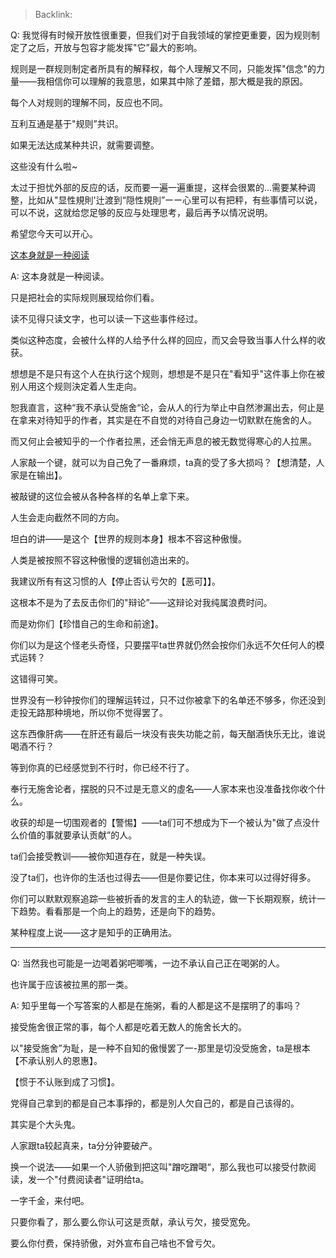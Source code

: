 > Backlink: 

Q: 我觉得有时候开放性很重要，但我们对于自我领域的掌控更重要，因为规则制定了之后，开放与包容才能发挥"它”最大的影响。

规则是一群规则制定者所具有的解释权，每个人理解又不同，只能发挥"信念"的力量——我相信你可以理解的我意思，如果其中除了差錯，那大概是我的原因。

每个人对规则的理解不同，反应也不同。

互利互通是基于"规则”共识。

如果无法达成某种共识，就需要调整。

这些没有什么啦~

太过于担忧外部的反应的话，反而要一遍一遍重提，这样会很累的…需要某种调整，比如从"显性規則'辻渡到“隠性規則”ーー心里可以有把秤，有些事情可以说，可以不说，这就给您足够的反应与处理思考，最后再予以情况说明。

希望您今天可以开心。

[这本身就是一种阅读](https://www.zhihu.com/pin/1383110495348518912)

A: 这本身就是一种阅读。

只是把社会的实际规则展现给你们看。

读不见得只读文字，也可以读一下这些事件经过。

类似这种态度，会被什么样的人给予什么样的回应，而又会导致当事人什么样的收获。

想想是不是只有这个人在执行这个规则，想想是不是只在"看知乎"这件事上你在被别人用这个规则決定着人生走向。

恕我直言，这种“我不承认受施舍“论，会从人的行为举止中自然渗漏出去，何止是在拿来对待知乎的作者，其实是在不自觉的对待自己身边一切默默在施舍的人。

而又何止会被知乎的一个作者拉黑，还会悄无声息的被无数觉得寒心的人拉黑。

人家敲一个键，就可以为自己免了一番麻烦，ta真的受了多大损吗？【想清楚，人家是在输出】。

被敲键的这位会被从各种各样的名单上拿下来。

人生会走向截然不同的方向。

坦白的讲——是这个【世界的规则本身】根本不容这种傲慢。

人类是被按照不容这种傲慢的逻辑创造出来的。

我建议所有有这习惯的人【停止否认亏欠的【恶可】】。

这根本不是为了去反击你们的"辩论”——这辩论对我纯属浪费时问。

而是劝你们【珍惜自己的生命和前途】。

你们以为是这个怪老头奇怪，只要摆平ta世界就仍然会按你们永远不欠任何人的模式运转？

这错得可笑。

世界没有一秒钟按你们的理解运转过，只不过你被拿下的名单还不够多，你还没到走投无路那种境地，所以你不觉得罢了。

这东西像肝病——在肝还有最后一块没有丧失功能之前，每天酗酒快乐无比，谁说喝酒不行？

等到你真的已经感觉到不行时，你已经不行了。

奉行无施舍论者，摆脱的只不过是无意义的虛名——人家本来也没准备找你收个什么。

收获的却是一切围观者的【警惕】——ta们可不想成为下一个被认为"做了点没什么价值的事就要承认贡献”的人。

ta们会接受教训——被你知道存在，就是一种失误。

没了ta们，也许你的生活也过得去——但是你要记住，你本来可以过得好得多。

你们可以默默观察追踪一些被折香的发言的主人的轨迹，做一下长期观察，统计一下趋势。看看那是一个向上的趋势，还是向下的趋势。

某种程度上说——这才是知乎的正确用法。

---

Q: 当然我也可能是一边喝着粥吧唧嘴，一边不承认自己正在喝粥的人。

也许属于应该被拉黑的那一类。

A: 知乎里每一个写答案的人都是在施粥，看的人都是这不是摆明了的事吗？

接受施舍很正常的事，每个人都是吃着无数人的施舍长大的。

以"接受施舍”为耻，是一种不自知的傲慢罢了一-那里是切没受施舍，ta是根本【不承认别人的恩惠】。

【惯于不认账到成了习惯】。

党得自己拿到的都是自己本事掙的，都是別人欠自己的，都是自己该得的。

其实是个大头鬼。

人家跟ta较起真来，ta分分钟要破产。

换一个说法——如果一个人骄傲到把这叫"蹭吃蹭喝“，那么我也可以接受付款阅读，发一个"付费阅读者"证明给ta。

一字千金，来付吧。

只要你看了，那么要么你认可这是贡献，承认亏欠，接受宽免。

要么你付费，保持骄傲，对外宣布自己啥也不曾亏欠。
